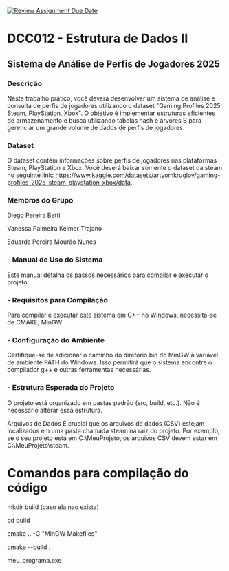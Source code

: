 [![Review Assignment Due Date](https://classroom.github.com/assets/deadline-readme-button-22041afd0340ce965d47ae6ef1cefeee28c7c493a6346c4f15d667ab976d596c.svg)](https://classroom.github.com/a/jnYLGS_4)
# DCC012 - Estrutura de Dados II
## Sistema de Análise de Perfis de Jogadores 2025

### Descrição
Neste trabalho prático, você deverá desenvolver um sistema de análise e consulta de perfis de jogadores utilizando o dataset "Gaming Profiles 2025: Steam, PlayStation, Xbox". O objetivo é implementar estruturas eficientes de armazenamento e busca utilizando tabelas hash e árvores B para gerenciar um grande volume de dados de perfis de jogadores.

### Dataset
O dataset contém informações sobre perfis de jogadores nas plataformas Steam, PlayStation e Xbox. Você deverá baixar somente o dataset da steam no seguinte link: https://www.kaggle.com/datasets/artyomkruglov/gaming-profiles-2025-steam-playstation-xbox/data. 

### Membros do Grupo
Diego Pereira Betti

Vanessa Palmeira Kelmer Trajano

Eduarda Pereira Mourão Nunes

### - Manual de Uso do Sistema
Este manual detalha os passos necessários para compilar e executar o projeto

### - Requisitos para Compilação
Para compilar e executar este sistema em C++ no Windows, necessita-se de CMAKE, MinGW

### - Configuração do Ambiente
Certifique-se de adicionar o caminho do diretório bin do MinGW à variável de ambiente PATH do Windows. Isso permitirá que o sistema encontre o compilador g++ e outras ferramentas necessárias.

### - Estrutura Esperada do Projeto
O projeto está organizado em pastas padrão (src, build, etc.). Não é necessário alterar essa estrutura.

Arquivos de Dados
É crucial que os arquivos de dados (CSV) estejam localizados em uma pasta chamada steam na raiz do projeto. Por exemplo, se o seu projeto está em C:\MeuProjeto, os arquivos CSV devem estar em C:\MeuProjeto\steam.

# Comandos para compilação do código
mkdir build (caso ela nao exista)

cd build

cmake .. -G "MinGW Makefiles"

cmake --build .

meu_programa.exe

# 
